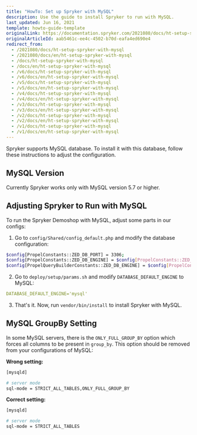 ```yaml
---
title: "HowTo: Set up Spryker with MySQL"
description: Use the guide to install Spryker to run with MySQL.
last_updated: Jun 16, 2021
template: howto-guide-template
originalLink: https://documentation.spryker.com/2021080/docs/ht-setup-spryker-with-mysql
originalArticleId: aab5461c-ee4c-4502-b70d-eafa4ed690e4
redirect_from:
  - /2021080/docs/ht-setup-spryker-with-mysql
  - /2021080/docs/en/ht-setup-spryker-with-mysql
  - /docs/ht-setup-spryker-with-mysql
  - /docs/en/ht-setup-spryker-with-mysql
  - /v6/docs/ht-setup-spryker-with-mysql
  - /v6/docs/en/ht-setup-spryker-with-mysql
  - /v5/docs/ht-setup-spryker-with-mysql
  - /v5/docs/en/ht-setup-spryker-with-mysql
  - /v4/docs/ht-setup-spryker-with-mysql
  - /v4/docs/en/ht-setup-spryker-with-mysql
  - /v3/docs/ht-setup-spryker-with-mysql
  - /v3/docs/en/ht-setup-spryker-with-mysql
  - /v2/docs/ht-setup-spryker-with-mysql
  - /v2/docs/en/ht-setup-spryker-with-mysql
  - /v1/docs/ht-setup-spryker-with-mysql
  - /v1/docs/en/ht-setup-spryker-with-mysql
---
```


Spryker supports MySQL database. To install it with this database, follow these instructions to adjust the configuration.

## MySQL Version
Currently Spryker works only with MySQL version 5.7 or higher.

##  Adjusting Spryker to Run with MySQL
To run the Spryker Demoshop with MySQL, adjust some parts in our configs:

1. Go to `config/Shared/config_default.php` and modify the database configuration:

```bash
$config[PropelConstants::ZED_DB_PORT] = 3306;
$config[PropelConstants::ZED_DB_ENGINE] = $config[PropelConstants::ZED_DB_ENGINE_MYSQL];
$config[PropelQueryBuilderConstants::ZED_DB_ENGINE] = $config[PropelConstants::ZED_DB_ENGINE_MYSQL];
```
2. Go to `deploy/setup/params.sh` and modify `DATABASE_DEFAULT_ENGINE` to MySQL:

```yaml
DATABASE_DEFAULT_ENGINE='mysql'
```
3. That's it. Now, run `vendor/bin/install` to install Spryker with MySQL.

## MySQL GroupBy Setting
In some MySQL servers, there is the `ONLY_FULL_GROUP_BY` option which forces all columns to be present in `group_by`. This option should be removed from your configurations of MySQL:

**Wrong setting:**

```bash
[mysqld]

# server mode
sql-mode = STRICT_ALL_TABLES,ONLY_FULL_GROUP_BY
```

**Correct setting:**

```bash
[mysqld]

# server mode
sql-mode = STRICT_ALL_TABLES
```
